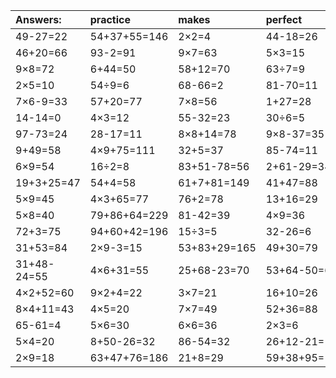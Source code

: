| Answers: | practice | makes | perfect | ! |
| :--- | :--- | :--- | :--- | :--- |
| 49-27=22 | 54+37+55=146 | 2×2=4 | 44-18=26 | 27+68+21=116 | 
| 46+20=66 | 93-2=91 | 9×7=63 | 5×3=15 | 90+89-2=177 | 
| 9×8=72 | 6+44=50 | 58+12=70 | 63÷7=9 | 64÷8=8 | 
| 2×5=10 | 54÷9=6 | 68-66=2 | 81-70=11 | 5×5=25 | 
| 7×6-9=33 | 57+20=77 | 7×8=56 | 1+27=28 | 7×4+37=65 | 
| 14-14=0 | 4×3=12 | 55-32=23 | 30÷6=5 | 4×6=24 | 
| 97-73=24 | 28-17=11 | 8×8+14=78 | 9×8-37=35 | 45÷5=9 | 
| 9+49=58 | 4×9+75=111 | 32+5=37 | 85-74=11 | 91-81=10 | 
| 6×9=54 | 16÷2=8 | 83+51-78=56 | 2+61-29=34 | 9×6+13=67 | 
| 19+3+25=47 | 54+4=58 | 61+7+81=149 | 41+47=88 | 6×3-16=2 | 
| 5×9=45 | 4×3+65=77 | 76+2=78 | 13+16=29 | 56+16-50=22 | 
| 5×8=40 | 79+86+64=229 | 81-42=39 | 4×9=36 | 81÷9=9 | 
| 72+3=75 | 94+60+42=196 | 15÷3=5 | 32-26=6 | 8×9+39=111 | 
| 31+53=84 | 2×9-3=15 | 53+83+29=165 | 49+30=79 | 40+41=81 | 
| 31+48-24=55 | 4×6+31=55 | 25+68-23=70 | 53+64-50=67 | 8×9=72 | 
| 4×2+52=60 | 9×2+4=22 | 3×7=21 | 16+10=26 | 9×4+43=79 | 
| 8×4+11=43 | 4×5=20 | 7×7=49 | 52+36=88 | 9×2=18 | 
| 65-61=4 | 5×6=30 | 6×6=36 | 2×3=6 | 87+79+66=232 | 
| 5×4=20 | 8+50-26=32 | 86-54=32 | 26+12-21=17 | 30-25=5 | 
| 2×9=18 | 63+47+76=186 | 21+8=29 | 59+38+95=192 | 48+42-32=58 | 
